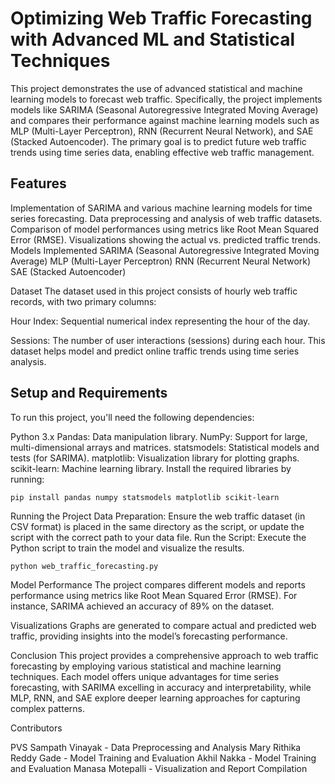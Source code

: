 # Optimizing Web Traffic Forecasting with Advanced ML and Statistical Techniques 

This project demonstrates the use of advanced statistical and machine learning models to forecast web traffic. Specifically, the project implements models like SARIMA (Seasonal Autoregressive Integrated Moving Average) and compares their performance against machine learning models such as MLP (Multi-Layer Perceptron), RNN (Recurrent Neural Network), and SAE (Stacked Autoencoder). The primary goal is to predict future web traffic trends using time series data, enabling effective web traffic management.

## Features
Implementation of SARIMA and various machine learning models for time series forecasting.
Data preprocessing and analysis of web traffic datasets.
Comparison of model performances using metrics like Root Mean Squared Error (RMSE).
Visualizations showing the actual vs. predicted traffic trends.
Models Implemented
SARIMA (Seasonal Autoregressive Integrated Moving Average)
MLP (Multi-Layer Perceptron)
RNN (Recurrent Neural Network)
SAE (Stacked Autoencoder)

Dataset
The dataset used in this project consists of hourly web traffic records, with two primary columns:

Hour Index: Sequential numerical index representing the hour of the day.

Sessions: The number of user interactions (sessions) during each hour.
This dataset helps model and predict online traffic trends using time series analysis.

## Setup and Requirements
To run this project, you'll need the following dependencies:

Python 3.x
Pandas: Data manipulation library.
NumPy: Support for large, multi-dimensional arrays and matrices.
statsmodels: Statistical models and tests (for SARIMA).
matplotlib: Visualization library for plotting graphs.
scikit-learn: Machine learning library.
Install the required libraries by running:

```
pip install pandas numpy statsmodels matplotlib scikit-learn
``` 

Running the Project
Data Preparation: Ensure the web traffic dataset (in CSV format) is placed in the same directory as the script, or update the script with the correct path to your data file.
Run the Script: Execute the Python script to train the model and visualize the results.
```
python web_traffic_forecasting.py
```

Model Performance
The project compares different models and reports performance using metrics like Root Mean Squared Error (RMSE). For instance, SARIMA achieved an accuracy of 89% on the dataset.

Visualizations
Graphs are generated to compare actual and predicted web traffic, providing insights into the model’s forecasting performance.

Conclusion
This project provides a comprehensive approach to web traffic forecasting by employing various statistical and machine learning techniques. Each model offers unique advantages for time series forecasting, with SARIMA excelling in accuracy and interpretability, while MLP, RNN, and SAE explore deeper learning approaches for capturing complex patterns.

Contributors

PVS Sampath Vinayak - Data Preprocessing and Analysis
Mary Rithika Reddy Gade - Model Training and Evaluation
Akhil Nakka - Model Training and Evaluation
Manasa Motepalli - Visualization and Report Compilation
